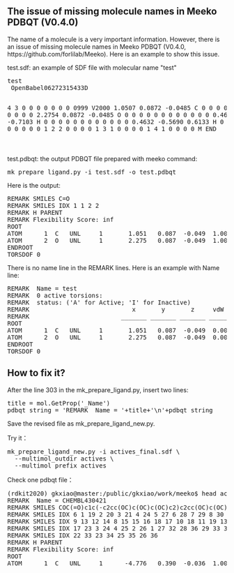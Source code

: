 <h2>The issue of missing molecule names in Meeko PDBQT (V0.4.0)</h2>
<p>The name of a molecule is a very important information. However, there is an issue of missing molecule names in Meeko PDBQT (V0.4.0, https://github.com/forlilab/Meeko). Here is an example to show this issue.</p>
<p>test.sdf:  an example of SDF file with molecular name "test"</p>
<pre line="1" lang="python">
test
 OpenBabel06272315433D

  4  3  0  0  0  0  0  0  0  0999 V2000
    1.0507    0.0872   -0.0485 C   0  0  0  0  0  0  0  0  0  0  0  0
    2.2754    0.0872   -0.0485 O   0  0  0  0  0  0  0  0  0  0  0  0
    0.4632    0.7434   -0.7103 H   0  0  0  0  0  0  0  0  0  0  0  0
    0.4632   -0.5690    0.6133 H   0  0  0  0  0  0  0  0  0  0  0  0
  1  2  2  0  0  0  0
  1  3  1  0  0  0  0
  1  4  1  0  0  0  0
M  END
$$$$
</pre>
<p>test.pdbqt: the output PDBQT file prepared with meeko command:</p>
<pre line="1" lang="python">
mk_prepare_ligand.py -i test.sdf -o test.pdbqt
</pre>
<p>Here is the output:</p>
<pre line="1" lang="python">
REMARK SMILES C=O
REMARK SMILES IDX 1 1 2 2
REMARK H PARENT
REMARK Flexibility Score: inf
ROOT
ATOM      1  C   UNL     1       1.051   0.087  -0.049  1.00  0.00     0.307 C
ATOM      2  O   UNL     1       2.275   0.087  -0.049  1.00  0.00    -0.307 OA
ENDROOT
TORSDOF 0
</pre>
<p>There is no name line in the REMARK lines. Here is an example with Name line:</p>
<pre line="1" lang="python">
REMARK  Name = test
REMARK  0 active torsions:
REMARK  status: ('A' for Active; 'I' for Inactive)
REMARK                            x       y       z     vdW  Elec       q    Type
REMARK                         _______ _______ _______ _____ _____    ______ ____
ROOT
ATOM      1  C   UNL     1       1.051   0.087  -0.049  0.00  0.00    +0.000 C
ATOM      2  O   UNL     1       2.275   0.087  -0.049  0.00  0.00    +0.000 OA
ENDROOT
TORSDOF 0
</pre>
<h2>How to fix it?</h2>
<p>After the line 303 in the mk_prepare_ligand.py, insert two lines:</p>
<pre line="1" lang="python">
title = mol.GetProp('_Name')
pdbqt_string = 'REMARK  Name = '+title+'\n'+pdbqt_string
</pre>
<p>Save the revised file as mk_prepare_ligand_new.py.</p>
<p>Try it：</p>
<pre line="1" lang="python">
mk_prepare_ligand_new.py -i actives_final.sdf \
  --multimol_outdir actives \
  --multimol_prefix actives
</pre>
<p>Check one pdbqt file：</p>
<pre line="1" lang="python">
(rdkit2020) gkxiao@master:/public/gkxiao/work/meeko$ head actives/actives-1.pdbqt
REMARK  Name = CHEMBL430421
REMARK SMILES COC(=O)c1c(-c2cc(OC)c(OC)c(OC)c2)c2cc(OC)c(OC)cc2c(=O)n1C1CCCC1
REMARK SMILES IDX 6 1 19 2 20 3 21 4 24 5 27 6 28 7 29 8 30 9 31 10 5 11 7 12
REMARK SMILES IDX 9 13 12 14 8 15 15 16 18 17 10 18 11 19 13 20 14 21 16 22
REMARK SMILES IDX 17 23 3 24 4 25 2 26 1 27 32 28 36 29 33 30 35 31 34 32
REMARK SMILES IDX 22 33 23 34 25 35 26 36
REMARK H PARENT
REMARK Flexibility Score: inf
ROOT
ATOM      1  C   UNL     1      -4.776   0.390  -0.036  1.00  0.00     0.021 A
</pre>
